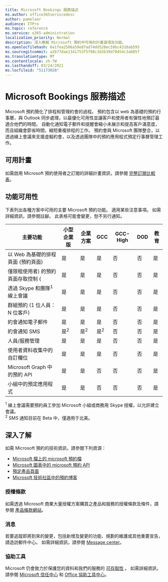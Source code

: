 ```yaml
---
title: Microsoft Bookings 服務描述
ms.author: office365servicedesc
author: pamelaar
audience: ITPro
ms.topic: reference
ms.service: o365-administration
localization_priority: Normal
description: 深入瞭解 Microsoft 預約中可用的計畫選項及功能。
ms.openlocfilehash: 6a1fea2506a59e87ad74dd520ec59bc4310ab595
ms.sourcegitcommit: a2b77dae1341753f5f98c3d3b39d70454c3ab05f
ms.translationtype: MT
ms.contentlocale: zh-TW
ms.lasthandoff: 03/24/2021
ms.locfileid: "51173028"
---
```

# <a name="microsoft-bookings-service-description"></a>Microsoft Bookings 服務描述

Microsoft 預約簡化了排程和管理約會的過程。 預約包含以 web 為基礎的預約行事曆，與 Outlook 同步處理，以最優化可用性並讓客戶和使用者有彈性地預訂最適合他們的時間。 自動化通知電子郵件和提醒會縮小未展示和提高客戶滿意度，而且組織會節省時間，縮短重複排程的工作。 預約會與 Microsoft 團隊整合，以透過線上會議來支援虛擬約會，以及透過團隊中的預約應用程式預定行事曆管理工作。

## <a name="available-plans"></a>可用計畫

如需啟用 Microsoft 預約使用者之訂閱的詳細計畫資訊，請參閱  [完整訂閱比較表](https://go.microsoft.com/fwlink/?linkid=2139145)。

## <a name="feature-availability"></a>功能可用性

下表列出各種方案中可用的主要 Microsoft 預約功能。 適用某些注意事項。 如需詳細資訊，請參閱註腳。 此表格可能會變更，恕不另行通知。

| 主要功能 | 小型企業版 | 企業方案 | GCC | GCC-High | DOD | 教育 |
| --- | --- | --- | --- | --- | --- | --- |
| 以 Web 為基礎的排程頁面 (預約頁面)  | 是 | 是 | 是 | 否 | 否 | 是 |
| 僅限租使用者) 的預約頁面存取控制 ( | 是 | 是 | 是 | 否 | 否 | 是 |
| 透過 Skype 和團隊<sup>1</sup>線上會議 <br/> | 是 | 是 | 是 | 否 | 否 | 是 |
| 群組預約 (1 位人員： N 位客戶)  | 是 | 是 | 是 | 否 | 否 | 是 |
| 約會通知電子郵件 | 是 | 是 | 是 | 否 | 否 | 是 |
| 約會通知 SMS | 是<sup>2</sup> <br/> | 是<sup>2</sup> <br/> | 是<sup>2</sup> <br/> | 否 | 否 | 是 |
| 人員/服務管理 | 是 | 是 | 是 | 否 | 否 | 是 |
| 使用者資料收集中的自訂欄位 | 是 | 是 | 是 | 否 | 否 | 是 |
| Microsoft Graph 中的預約 API | 是 | 是 | 否 | 否 | 否 | 是 |
| 小組中的預定應用程式 | 是 | 是 | 否 | 否 | 否 | 是 |

<sup>1</sup> 線上會議需要預約員工參加 Microsoft 小組或商務用 Skype 授權，以允許建立會議。
<br/><sup>2</sup> SMS 通知目前在 Beta 中，僅適用于北美。

## <a name="learn-more"></a>深入了解

如需 Microsoft 預約的技術資訊，請參閱下列資源：

- [Microsoft 檔上的 microsoft 預約檔](/microsoft-365/bookings/bookings-overview?view=o365-worldwide)
- [Microsoft 圖表中的 microsoft 預約 API](/graph/api/resources/booking-api-overview?view=graph-rest-beta)
- [預定產品頁面](https://www.microsoft.com/microsoft-365/business/scheduling-and-booking-app)
- [Microsoft 技術社區中的預約博客](https://techcommunity.microsoft.com/t5/microsoft-bookings-blog/bg-p/Office365BusinessAppsBlog)

### <a name="licensing-terms"></a>授權條款

如需透過 Microsoft 商業大量授權方案購買之產品和服務的授權條款及條件，請參閱 [產品條款網站](https://www.microsoft.com/microsoft-365)。

### <a name="messaging"></a>消息

若要追蹤即將到來的變更，包括新增及變更的功能、規劃的維護或其他重要宣告，請造訪郵件中心。 如需詳細資訊，請參閱 [Message center](/microsoft-365/admin/manage/message-center)。

### <a name="accessibility"></a>協助工具

Microsoft 仍會致力於保護您的資料和我們的服務的 [可存取性](https://www.microsoft.com/trust-center/compliance/accessibility) 。 如需詳細資訊，請參閱 [Microsoft 信任中心](https://www.microsoft.com/trust-center) 和 [Office 協助工具中心](https://support.office.com/article/ecab0fcf-d143-4fe8-a2ff-6cd596bddc6d)。